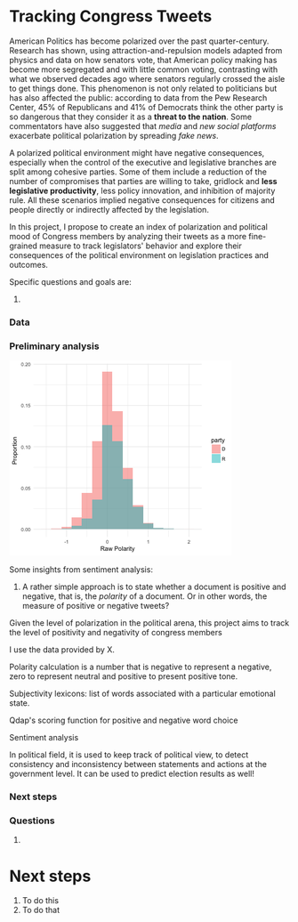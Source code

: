 
# Tracking Congress Tweets

American Politics has become polarized over the past quarter-century. Research has shown, using attraction-and-repulsion models adapted from physics and data on how senators vote, that American policy making has become more segregated and with little common voting, contrasting with what we observed decades ago where senators regularly crossed the aisle to get things done. This phenomenon is not only related to politicians but has also affected the public: according to data from the Pew Research Center, 45% of Republicans and 41% of Democrats think the other party is so dangerous that they consider it as a **threat to the nation**. Some commentators have also suggested that *media* and *new social platforms* exacerbate political polarization by spreading *fake news*.

A polarized political environment might have negative consequences, especially when the control of the executive and legislative branches are split among cohesive parties. Some of them include a reduction of the number of compromises that parties are willing to take, gridlock and **less legislative productivity**,  less policy innovation, and inhibition of majority rule. All these scenarios implied negative consequences for citizens and people directly or indirectly affected by the legislation.

In this project, I propose to create an index of polarization and political mood of Congress members by analyzing their tweets as a more fine-grained measure to track legislators' behavior and explore their consequences of the political environment on legislation practices and outcomes.

Specific questions and goals are:

1.

### Data

### Preliminary analysis

![](figures/hist_polarity.png)

Some insights from sentiment analysis:

1. A rather simple approach is to state whether a document is positive and negative, that is, the *polarity* of a document. Or in other words, the measure of positive or negative tweets?

Given the level of polarization in the political arena, this project aims to track the level of positivity and negativity of congress members



I use the data provided by X.


Polarity calculation is a number that is negative to represent a negative, zero to represent neutral and positive to present positive tone.

Subjectivity lexicons: list of words associated with a particular emotional state.

Qdap's scoring function for positive and negative word choice

Sentiment analysis

In political field, it is used to keep track of political view, to detect consistency and inconsistency between statements and actions at the government level. It can be used to predict election results as well!


### Next steps


### Questions

1.


# Next steps

1. To do this
2. To do that